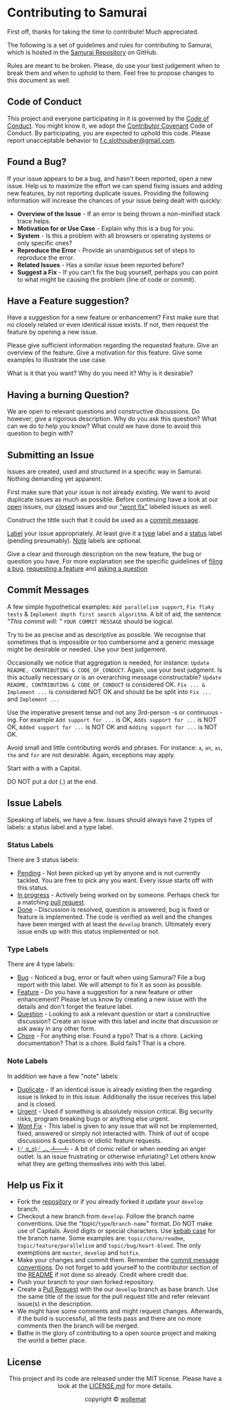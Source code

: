 # Contributing to Samurai

First off, thanks for taking the time to contribute! Much appreciated.

The following is a set of guidelines and rules for contributing to Samurai, which is hosted in the [Samurai Repository](https://github.com/wollemat/samurai) on GitHub. 

Rules are meant to be broken. 
Please, do use your best judgement when to break them and when to uphold to them. 
Feel free to propose changes to this document as well.

## Code of Conduct

This project and everyone participating in it is governed by the [Code of Conduct](CODE_OF_CONDUCT.md). 
You might know it, we adopt the [Contributor Covenant](https://www.contributor-covenant.org/) Code of Conduct.
By participating, you are expected to uphold this code. 
Please report unacceptable behavior to [f.c.slothouber@gmail.com](mailto:f.c.slothouber@gmail.com).

## Found a Bug?

If your issue appears to be a bug, and hasn't been reported, open a new issue. Help us to maximize
the effort we can spend fixing issues and adding new features, by not reporting duplicate issues.
Providing the following information will increase the chances of your issue being dealt with
quickly:

* **Overview of the Issue** - 
If an error is being thrown a non-minified stack trace helps.
* **Motivation for or Use Case** - 
Explain why this is a bug for you.
* **System** - 
Is this a problem with all browsers or operating systems or only specific ones?
* **Reproduce the Error** - 
Provide an unambiguous set of steps to reproduce the error.
* **Related Issues** - 
Has a similar issue been reported before?
* **Suggest a Fix** - 
If you can't fix the bug yourself, perhaps you can point to what might be causing the problem (line of code or commit).

## Have a Feature suggestion?

Have a suggestion for a new feature or enhancement?
First make sure that no closely related or even identical issue exists.
If not, then request the feature by opening a new issue.

Please give sufficient information regarding the requested feature.
Give an overview of the feature. 
Give a motivation for this feature.
Give some examples to illustrate the use case.

What is it that you want?
Why do you need it?
Why is it desirable?

## Having a burning Question?

We are open to relevant questions and constructive discussions. 
Do however, give a rigorous description. 
Why do you ask this question?
What can we do to help you know?
What could we have done to avoid this question to begin with?

## Submitting an Issue

Issues are created, used and structured in a specific way in Samurai.
Nothing demanding yet apparent.

First make sure that your issue is not already existing. 
We want to avoid duplicate issues as much as possible.
Before continuing have a look at our [open](https://github.com/wollemat/samurai/issues) issues, our [closed](https://github.com/wollemat/samurai/issues?q=is%3Aissue+is%3Aclosed) issues and our ["wont fix"](https://github.com/wollemat/samurai/issues?q=is%3Aissue+label%3A%22note%3A+wont+fix%22+) labeled issues as well.

Construct the tittle such that it could be used as a [commit message](#commit-messages). 

[Label](#issue-labels) your issue appropriately. 
At least give it a [type](#type-labels) label and a [status](#status-labels) label (pending presumably). 
[Note](#note-labels) labels are optional.

Give a clear and thorough description on the new feature, the bug or question you have.
For more explanation see the specific guidelines of [filing a bug](#found-a-bug), [requesting a feature](#have-a-feature-suggestion) and [asking a question](#having-a-burning-question)

## Commit Messages

A few simple hypothetical examples: `Add parallelism support`, `Fix flaky tests` & `Implement depth first search algorithm`.
A bit of aid, the sentence *"This commit will: "* `YOUR COMMIT MESSAGE` should be logical.

Try to be as precise and as descriptive as possible.
We recognise that sometimes that is impossible or too cumbersome and a generic message might be desirable or needed.
Use your best judgement.

Occasionally we notice that aggregation is needed, for instance: `Update README, CONTRIBUTING & CODE_OF_CONDUCT`.
Again, use your best judgment.
Is this actually necessary or is an overarching message constructable?
`Update README, CONTRIBUTING & CODE_OF_CONDUCT` is considered OK.
`Fix ... & Implement ...` is considered NOT OK and should be be split into `Fix ...` and `Implement ...`

Use the imperative present tense and not any 3rd-person -s or continuous -ing. 
For example `Add support for ...` is OK, `Adds support for ...` is NOT OK, `Added support for ...` is NOT OK and `Adding support for ...` is NOT OK.

Avoid small and little contributing words and phrases.
For instance: `a`, `an`, `as`, `the` and `for` are not desirable.
Again, exceptions may apply.

Start with a with a Capital.

DO NOT put a dot (.) at the end.

## Issue Labels

Speaking of labels, we have a few. Issues should always have 2 types of labels: a status label and a type label.

### Status Labels

There are 3 status labels:

* [Pending](https://github.com/wollemat/samurai/issues?q=label%3A%22status%3A+pending%22+) - 
Not been picked up yet by anyone and is not currently tackled. 
You are free to pick any you want.
Every issue starts off with this status.
* [In progress](https://github.com/wollemat/samurai/issues?q=label%3A%22status%3A+in+progress%22+) - 
Actively being worked on by someone. 
Perhaps check for a matching [pull request](https://github.com/wollemat/samurai/pulls).
* [Done](https://github.com/wollemat/samurai/issues?q=label%3A%22status%3A+done%22+) - 
Discussion is resolved, question is answered, bug is fixed or feature is implemented. 
The code is verified as well and the changes have been merged with at least the `develop` branch.
Ultimately every issue ends up with this status implemented or not.

### Type Labels

There are 4 type labels:

* [Bug](https://github.com/wollemat/samurai/issues?q=label%3A%22type%3A+bug%22+) - 
Noticed a bug, error or fault when using Samurai? 
File a bug report with this label.
We will attempt to fix it as soon as possible.
* [Feature](https://github.com/wollemat/samurai/issues?q=label%3A%22type%3A+feature%22+) - 
Do you have a suggestion for a new feature or other enhancement? 
Please let us know by creating a new issue with the details and don't forget the feature label.
* [Question](https://github.com/wollemat/samurai/issues?q=label%3A%22type%3A+question%22+) - 
Looking to ask a relevant question or start a constructive discussion? 
Create an issue with this label and incite that discussion or ask away in any other form.
* [Chore](https://github.com/wollemat/samurai/issues?q=label%3A%22type%3A+chore%22+) - 
For anything else. 
Found a typo? That is a chore. 
Lacking documentation? That is a chore. 
Build fails? That is a chore.

### Note Labels

In addition we have a few "note" labels:

* [Duplicate](https://github.com/wollemat/samurai/issues?q=label%3A%22note%3A+duplicate%22+) - 
If an identical issue is already existing then the regarding issue is linked to in this issue.
Additionally the issue receives this label and is closed.
* [Urgent](https://github.com/wollemat/samurai/issues?q=label%3A%22note%3A+urgent%22+) - 
Used if something is absolutely mission critical.
Big security risks, program breaking bugs or anything else urgent.
* [Wont Fix](https://github.com/wollemat/samurai/issues?q=label%3A%22note%3A+wont+fix%22+) - 
This label is given to any issue that will not be implemented, fixed, answered or simply not interacted with.
Think of out of scope discussions & questions or idiotic feature requests.
* [(╯ಠ_ಠ)╯︵ ┻━┻](https://github.com/wollemat/samurai/issues?q=label%3A%22note%3A+%28%E2%95%AF%E0%B2%A0_%E0%B2%A0%29%E2%95%AF%EF%B8%B5+%E2%94%BB%E2%94%81%E2%94%BB%22+) - 
A bit of comic relief or when needing an anger outlet. 
Is an issue frustrating or otherwise infuriating?
Let others know what they are getting themselves into with this label.

## Help us Fix it

* Fork the [repository](https://github.com/wollemat/samurai) or if you already forked it update your `develop` branch.
* Checkout a new branch from `develop`. Follow the branch name conventions. Use the "topic/`type`/`branch-name`" format.
Do NOT make use of Capitals.
Avoid digits or special characters.
Use [kebab case](https://en.wikipedia.org/wiki/Letter_case#Special_case_styles) for the branch name.
Some examples are: `topic/chore/readme`, `topic/feature/parallelism` and `topic/bug/heart-bleed`.
The only exemptions are `master`, `develop` and `hotfix`.
* Make your changes and commit them. 
Remember the [commit message conventions](#commit-messages).
Do not forget to add yourself to the contributor section of the [README](README.md) if not done so already.
Credit where credit due.
* Push your branch to your own forked repository.
* Create a [Pull Request](https://github.com/wollemat/samurai/compare) with the our `develop` branch as base branch. 
Use the same title of the issue for the pull request title and refer relevant issue(s) in the description.
* We might have some comments and might request changes. 
Afterwards, if the build is successful, all the tests pass and there are no more comments then the branch will be merged.
* Bathe in the glory of contributing to a open source project and making the world a better place.

## License

<p align="center">This project and its code are released under the MIT license. Please have a look at the <a href="LICENSE.md">LICENSE.md</a> for more details.</p>
<p align="center">copyright © <a href="https://github.com/wollemat">wollemat</a></p>
